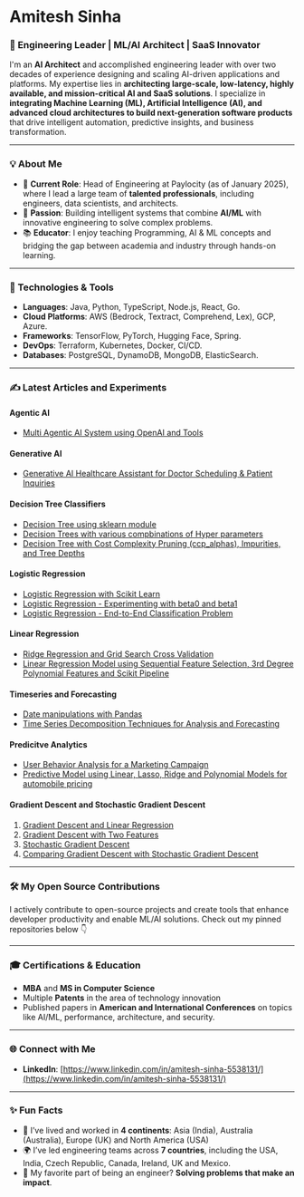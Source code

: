# Amitesh Sinha

### 🚀 Engineering Leader | ML/AI Architect | SaaS Innovator

I'm an **AI Architect** and accomplished engineering leader with over two decades of experience designing and scaling AI-driven applications and platforms. My expertise lies in **architecting large-scale, low-latency, highly available, and mission-critical AI and SaaS solutions**. I specialize in **integrating Machine Learning (ML), Artificial Intelligence (AI), and advanced cloud architectures to build next-generation software products** that drive intelligent automation, predictive insights, and business transformation.

---

### 💡 About Me

- 🔭 **Current Role**: Head of Engineering at Paylocity (as of January 2025), where I lead a large team of **talented professionals**, including engineers, data scientists, and architects.
- 🧠 **Passion**: Building intelligent systems that combine **AI/ML** with innovative engineering to solve complex problems.
- 📚 **Educator**: I enjoy teaching Programming, AI & ML concepts and bridging the gap between academia and industry through hands-on learning.

---

### 🔧 Technologies & Tools

- **Languages**: Java, Python, TypeScript, Node.js, React, Go.
- **Cloud Platforms**: AWS (Bedrock, Textract, Comprehend, Lex), GCP, Azure.
- **Frameworks**: TensorFlow, PyTorch, Hugging Face, Spring.
- **DevOps**: Terraform, Kubernetes, Docker, CI/CD.
- **Databases**: PostgreSQL, DynamoDB, MongoDB, ElasticSearch.

---
### ✍️ Latest Articles and Experiments

#### Agentic AI
- [Multi Agentic AI System using OpenAI and Tools](http://localhost:8888/notebooks/MLAIBerkeleyEtc%2F_qventus_prototype%2Fback-end%2Fagentic_AI_multi_agent_system_with_OpenAI.ipynb)
  
#### Generative AI
- [Generative AI Healthcare Assistant for Doctor Scheduling & Patient Inquiries](https://github.com/amiteshks/machine-learning-and-artificial-intelligence/blob/main/generative_ai/Generative%20AI%20Healthcare%20Assistant%20for%20Doctor%20Scheduling%20%26%20Patient%20Inquiries.ipynb)

#### Decision Tree Classifiers
- [Decision Tree using sklearn module](https://github.com/amiteshks/machine-learning-and-artificial-intelligence/blob/main/decision-tree-classifiers/decision-tree-1.ipynb)
- [Decision Trees with various compbinations of Hyper parameters](https://github.com/amiteshks/machine-learning-and-artificial-intelligence/blob/main/decision-tree-classifiers/decision-tree-2.ipynb)
- [Decision Tree with Cost Complexity Pruning (ccp_alphas), Impurities, and Tree Depths](https://github.com/amiteshks/machine-learning-and-artificial-intelligence/blob/main/decision-tree-classifiers/decision-tree-3.ipynb)

#### Logistic Regression
- [Logistic Regression with Scikit Learn ](https://github.com/amiteshks/machine-learning-and-artificial-intelligence/blob/main/logistic_regression/logistic-regression-with-scikit_learn.ipynb )
- [Logistic Regression - Experimenting with beta0 and beta1 ](https://github.com/amiteshks/machine-learning-and-artificial-intelligence/blob/main/logistic_regression/logistic-regression-experimenting-with-beta0-and-beta1.ipynb)  
- [ Logistic Regression - End-to-End Classification Problem](https://github.com/amiteshks/machine-learning-and-artificial-intelligence/blob/main/logistic_regression/logistic-regression-end-to-end.ipynb)

#### Linear Regression
- [Ridge Regression and Grid Search Cross Validation](https://github.com/amiteshks/machine-learning-and-artificial-intelligence/blob/main/Regression/Ridge-regression-with-grid-search-cross-validation/Ridge%20Regression%20and%20Grid%20Search%20Cross%20Validation.ipynb)
- [Linear Regression Model using Sequential Feature Selection, 3rd Degree Polynomial Features and Scikit Pipeline](https://github.com/amiteshks/machine-learning-and-artificial-intelligence/blob/main/Regression/Sequential-feature-selection/sequence-feature-selection.ipynb)

#### Timeseries and Forecasting
- [Date manipulations with Pandas](https://github.com/amiteshks/machine-learning-and-artificial-intelligence/blob/main/timeseries_and_forecasting/datetime_manipulation.ipynb)
- [Time Series Decomposition Techniques for Analysis and Forecasting](http://localhost:8889/notebooks/MLAIBerkeleyEtc%2Fgithub_repo%2Fmachine-learning-and-artificial-intelligence%2Ftimeseries_and_forecasting%2FTime%20Series%20Decomposition%20-%20Nile%20Data%20Flow%20Forecasting.ipynb)

#### Predicitve Analytics
-  [User Behavior Analysis for a Marketing Campaign](https://github.com/amiteshks/Analyzing-User-Behavior-for-Coupon-Acceptance-Insights-and-Pattern)
-  [Predictive Model using Linear, Lasso, Ridge and Polynomial Models for automobile pricing](https://github.com/amiteshks/predictive_analytics_auto_pricing/blob/main/Predicting%20car%20model%20price%20using%20Linear%2C%20Ridge%2C%20Lasso%20and%20Polynomial%20Features.ipynb)

#### Gradient Descent and Stochastic Gradient Descent
1. [Gradient Descent and Linear Regression](https://github.com/amiteshks/machine-learning-and-artificial-intelligence/blob/main/gradient_descent/gradient-descent-and-linear-regression.ipynb)
2. [Gradient Descent with Two Features](https://github.com/amiteshks/machine-learning-and-artificial-intelligence/blob/main/gradient_descent/gradient-descent-with-two-features.ipynb)
3. [Stochastic Gradient Descent](https://github.com/amiteshks/machine-learning-and-artificial-intelligence/blob/main/gradient_descent/stochastic-gradient-descent.ipynb)
4. [Comparing Gradient Descent with Stochastic Gradient Descent](https://github.com/amiteshks/machine-learning-and-artificial-intelligence/blob/main/gradient_descent/comparing-gradient-descent-with-stochastic-gradient-descent.ipynb)
---



### 🛠️ My Open Source Contributions

I actively contribute to open-source projects and create tools that enhance developer productivity and enable ML/AI solutions. Check out my pinned repositories below 👇

---

### 🎓 Certifications & Education

- **MBA** and **MS in Computer Science**
- Multiple **Patents** in the area of technology innovation
- Published papers in **American and International Conferences** on topics like AI/ML, performance, architecture, and security.

---



### 🌐 Connect with Me

- **LinkedIn**: [https://www.linkedin.com/in/amitesh-sinha-5538131/](https://www.linkedin.com/in/amitesh-sinha-5538131/)

---

### ✨ Fun Facts

- 🎯 I’ve lived and worked in **4 continents**: Asia (India), Australia (Australia), Europe (UK) and North America (USA) 
- 🌍 I’ve led engineering teams across **7 countries**, including the USA, India, Czech Republic, Canada, Ireland, UK and Mexico.
- 🚀 My favorite part of being an engineer? **Solving problems that make an impact**.
